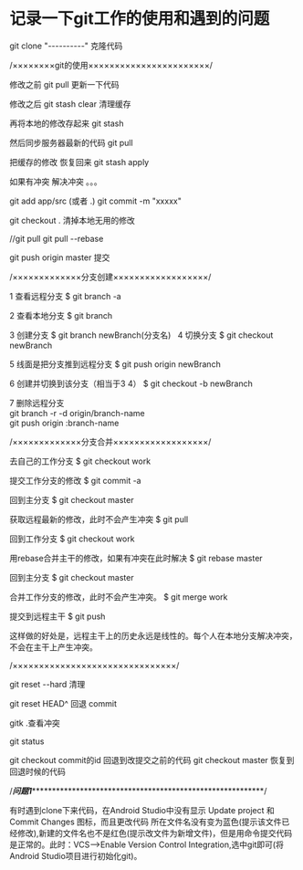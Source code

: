 # 记录一下git工作的使用和遇到的问题

git clone "----------" 克隆代码

/××××××××git的使用×××××××××××××××××××××××/

修改之前 git pull 更新一下代码

修改之后 git stash clear 清理缓存

再将本地的修改存起来  git stash

然后同步服务器最新的代码  git pull

把缓存的修改  恢复回来  git stash apply

如果有冲突 解决冲突 。。。

git add app/src (或者  .)
git commit -m "xxxxx"

git checkout .  清掉本地无用的修改

//git pull
git pull --rebase

git push origin master 提交

/×××××××××××××分支创建××××××××××××××××××/

1 查看远程分支
   $ git branch -a  

2 查看本地分支
  $ git branch  
  
3 创建分支
  $ git branch newBranch(分支名)
  
4 切换分支
  $ git checkout newBranch

5 线面是把分支推到远程分支 
  $ git push origin newBranch  
 
6 创建并切换到该分支（相当于3 4）
  $ git checkout -b newBranch
  
7 删除远程分支  
    git branch -r -d origin/branch-name  
    git push origin :branch-name  

/×××××××××××××分支合并××××××××××××××××××/

去自己的工作分支
  $ git checkout work

提交工作分支的修改
  $ git commit -a

回到主分支
  $ git checkout master

获取远程最新的修改，此时不会产生冲突
  $ git pull

回到工作分支
  $ git checkout work

用rebase合并主干的修改，如果有冲突在此时解决
  $ git rebase master

回到主分支
  $ git checkout master

合并工作分支的修改，此时不会产生冲突。
  $ git merge work

提交到远程主干
$ git push

这样做的好处是，远程主干上的历史永远是线性的。每个人在本地分支解决冲突，不会在主干上产生冲突。

/×××××××××××××××××××××××××××××××/

git reset --hard  清理

git reset HEAD^ 回退 commit

gitk .查看冲突

git status

git checkout commit的id  回退到改提交之前的代码
git checkout master      恢复到回退时候的代码

/***问题1*************************************************************/

有时遇到clone下来代码，在Android Studio中没有显示 Update project 和 Commit Changes 图标，而且更改代码 所在文件名没有变为蓝色(提示该文件已经修改),新建的文件名也不是红色(提示改文件为新增文件)，但是用命令提交代码是正常的。此时：VCS-->Enable Version Control Integration,选中git即可(将Android Studio项目进行初始化git)。
